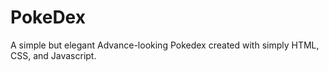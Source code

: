 # PokeDex
A simple but elegant Advance-looking Pokedex created with simply HTML, CSS, and Javascript.
